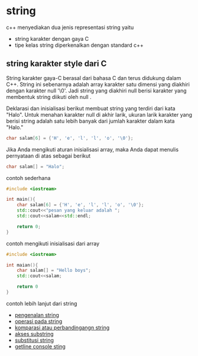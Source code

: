 # string

c++ menyediakan dua jenis representasi string yaitu
- string karakter dengan gaya C
- tipe kelas string diperkenalkan dengan standard c++

## string karakter style dari C

String karakter gaya-C berasal dari bahasa C dan terus didukung dalam C++. String ini sebenarnya adalah array karakter satu dimensi yang diakhiri dengan karakter null '\0'. Jadi string yang diakhiri null berisi karakter yang membentuk string diikuti oleh null .

Deklarasi dan inisialisasi berikut membuat string yang terdiri dari kata "Halo". Untuk menahan karakter null di akhir larik, ukuran larik karakter yang berisi string adalah satu lebih banyak dari jumlah karakter dalam kata "Halo."

```cpp
char salam[6] = {'H', 'e', ​​'l', 'l', 'o', '\0'};
```

Jika Anda mengikuti aturan inisialisasi array, maka Anda dapat menulis pernyataan di atas sebagai berikut

```cpp
char salam[] = "Halo";
```

contoh sederhana
```cpp
#include <iostream>

int main(){
    char salam[6] = {'H', 'e', ​​'l', 'l', 'o', '\0'};
    std::cout<<"pesan yang keluar adalah ";
    std::cout<<salam<<std::endl;

    return 0;
}
```
contoh mengikuti inisialisasi dari array

```cpp
#include <iostream>

int maian(){
    char salam[] = "Hello boys";
    std::cout<<salam;

    return 0
}
```

contoh lebih lanjut dari string

- [pengenalan string](https://www.youtube.com/watch?v=DpVq7KUHjgY&list=PLZS-MHyEIRo4Ze0bbGB1WKBSNMPzi-eWI&index=55)
- [operasi pada string](https://www.youtube.com/watch?v=Sq3_mzqdFj0&list=PLZS-MHyEIRo4Ze0bbGB1WKBSNMPzi-eWI&index=56)
- [komparasi atau perbandingangn string](https://www.youtube.com/watch?v=iXWYWFZfP98&list=PLZS-MHyEIRo4Ze0bbGB1WKBSNMPzi-eWI&index=57)
- [akses substring](https://www.youtube.com/watch?v=OpodtuA0xyI&list=PLZS-MHyEIRo4Ze0bbGB1WKBSNMPzi-eWI&index=58)
- [substitusi string](https://www.youtube.com/watch?v=Sq-Efm6vRYA&list=PLZS-MHyEIRo4Ze0bbGB1WKBSNMPzi-eWI&index=59)
- [getline console sting](https://www.youtube.com/watch?v=FkCkMV6wjDs&list=PLZS-MHyEIRo4Ze0bbGB1WKBSNMPzi-eWI&index=60)
